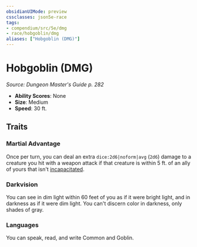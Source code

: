 ```yaml
---
obsidianUIMode: preview
cssclasses: json5e-race
tags:
- compendium/src/5e/dmg
- race/hobgoblin/dmg
aliases: ["Hobgoblin (DMG)"]
---
```

# Hobgoblin (DMG)
*Source: Dungeon Master's Guide p. 282*  

- **Ability Scores**: None
- **Size**: Medium
- **Speed**: 30 ft.

## Traits

### Martial Advantage

Once per turn, you can deal an extra `dice:2d6|noform|avg` (`2d6`) damage to a creature you hit with a weapon attack if that creature is within 5 ft. of an ally of yours that isn't [incapacitated](2-Mechanics/CLI/rules/conditions.md#Incapacitated).

### Darkvision

You can see in dim light within 60 feet of you as if it were bright light, and in darkness as if it were dim light. You can't discern color in darkness, only shades of gray.

### Languages

You can speak, read, and write Common and Goblin.
